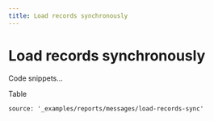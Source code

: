 ```yaml
---
title: Load records synchronously
---
```


# Load records synchronously

Code snippets...

Table

```code_snippets
source: '_examples/reports/messages/load-records-sync'
```
